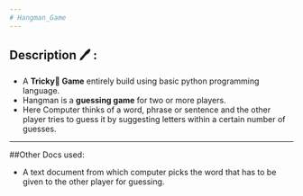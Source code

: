 ```yaml
---
# Hangman_Game
---
```

## Description 🖊️ :
- A **Tricky🤠️ Game** entirely build  using basic python programming language.
- Hangman is a **guessing game** for two or more players. 
- Here Computer thinks of a word, phrase or sentence and the other player tries to guess it by suggesting letters within a certain number of guesses.
---
##Other Docs used:
- A text document from which computer picks the word that has to be given to the other player for guessing.
